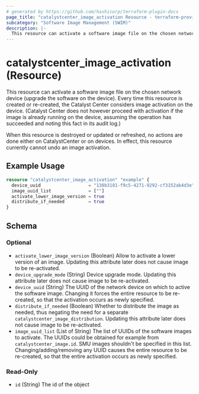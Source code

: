 ```yaml
---
# generated by https://github.com/hashicorp/terraform-plugin-docs
page_title: "catalystcenter_image_activation Resource - terraform-provider-catalystcenter"
subcategory: "Software Image Management (SWIM)"
description: |-
  This resource can activate a software image file on the chosen network device (upgrade the software on the device). Every time this resource is created or re-created, the Catalyst Center considers image activation on the device. (Catalyst Center does not however proceed with activation if the image is already running on the device, assuming the operation has succeeded and noting this fact in its audit log.)  When this resource is destroyed or updated or refreshed, no actions are done either on CatalystCenter or on devices. In effect, this resource currently cannot undo an image activation.
---
```


# catalystcenter_image_activation (Resource)

This resource can activate a software image file on the chosen network device (upgrade the software on the device). Every time this resource is created or re-created, the Catalyst Center considers image activation on the device. (Catalyst Center does not however proceed with activation if the image is already running on the device, assuming the operation has succeeded and noting this fact in its audit log.) <p/> When this resource is destroyed or updated or refreshed, no actions are done either on CatalystCenter or on devices. In effect, this resource currently cannot undo an image activation.

## Example Usage

```terraform
resource "catalystcenter_image_activation" "example" {
  device_uuid                  = "138b3181-f9c5-4271-9292-cf3152ab4d3e"
  image_uuid_list              = [""]
  activate_lower_image_version = true
  distribute_if_needed         = true
}
```

<!-- schema generated by tfplugindocs -->
## Schema

### Optional

- `activate_lower_image_version` (Boolean) Allow to activate a lower version of an image. Updating this attribute later does not cause image to be re-activated.
- `device_upgrade_mode` (String) Device upgrade mode. Updating this attribute later does not cause image to be re-activated.
- `device_uuid` (String) The UUID of the network device on which to active the software image. Changing it forces the entire resource to be re-created, so that the activation occurs as newly specified.
- `distribute_if_needed` (Boolean) Whether to distribute the image as needed, thus negating the need for a separate `catalystcenter_image_distribution`. Updating this attribute later does not cause image to be re-activated.
- `image_uuid_list` (List of String) The list of UUIDs of the software images to activate. The UUIDs could be obtained for example from `catalystcenter_image.id`. SMU images shouldn't be specified in this list. Changing/adding/removing any UUID causes the entire resource to be re-created, so that the entire activation occurs as newly specified.

### Read-Only

- `id` (String) The id of the object
